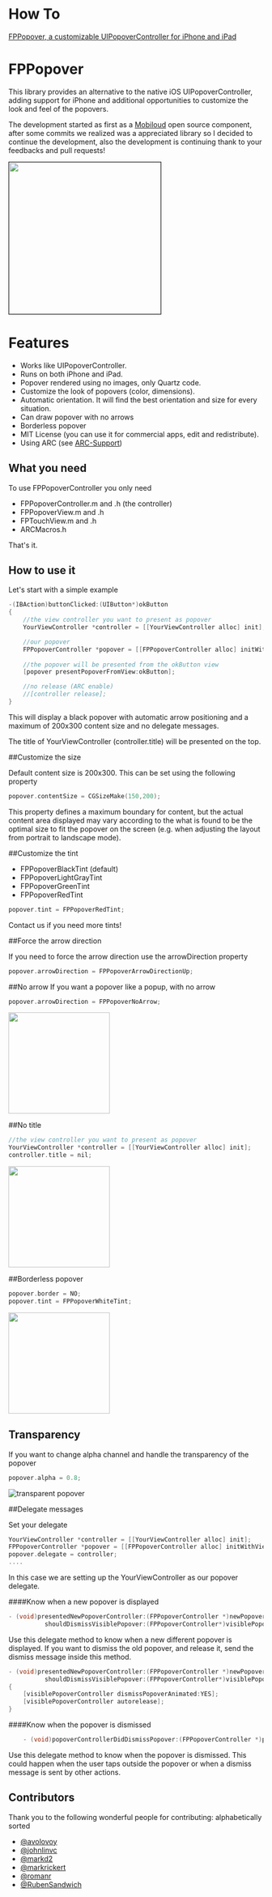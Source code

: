 How To
========
<a href="http://www.poeticoding.com/fppopover-a-customizable-uipopovercontroller-for-iphone-and-ipad/">FPPopover, a customizable UIPopoverController for iPhone and iPad</a>

FPPopover
========
This library provides an alternative to the native iOS UIPopoverController, 
adding support for iPhone and additional opportunities to customize the look and feel of the popovers.

The development started as first as a [Mobiloud](http://www.mobiloud.com) open source component, after some commits we realized was a appreciated library so I decided to continue the development, also the development is continuing thank to your feedbacks and pull requests!

<img src="wiki_images/main.png" height=300 border=1>


Features
========

* Works like UIPopoverController.
* Runs on both iPhone and iPad.
* Popover rendered using no images, only Quartz code.
* Customize the look of popovers (color, dimensions).
* Automatic orientation. It will find the best orientation and size for every situation.
* Can draw popover with no arrows
* Borderless popover
* MIT License (you can use it for commercial apps, edit and redistribute).
* Using ARC (see [ARC-Support](https://github.com/50pixels/FPPopover/wiki/ARC-support))

What you need
---

To use FPPopoverController you only need

* FPPopoverController.m and .h    (the controller)
* FPPopoverView.m and .h
* FPTouchView.m and .h
* ARCMacros.h  

That's it.




How to use it
---  

Let's start with a simple example

```objective-c
-(IBAction)buttonClicked:(UIButton*)okButton
{
    //the view controller you want to present as popover
    YourViewController *controller = [[YourViewController alloc] init]; 

    //our popover
    FPPopoverController *popover = [[FPPopoverController alloc] initWithViewController:controller]; 
    
    //the popover will be presented from the okButton view 
    [popover presentPopoverFromView:okButton]; 

    //no release (ARC enable)
    //[controller release];
}
```
    
This will display a black popover with automatic arrow positioning and a maximum of 200x300 content size and no delegate messages.

The title of YourViewController (controller.title) will be presented on the top.

##Customize the size

Default content size is 200x300. This can be set using the following property
```objective-c
popover.contentSize = CGSizeMake(150,200);
```

This property defines a maximum boundary for content, but the actual content area displayed may
vary according to the what is found to be the optimal size to fit the popover on the screen (e.g. when adjusting the layout from portrait to landscape mode).



##Customize the tint

* FPPopoverBlackTint  (default)
* FPPopoverLightGrayTint
* FPPopoverGreenTint
* FPPopoverRedTint

```objective-c
popover.tint = FPPopoverRedTint;
```

Contact us if you need more tints!

##Force the arrow direction

If you need to force the arrow direction use the arrowDirection property

```objective-c
popover.arrowDirection = FPPopoverArrowDirectionUp;
```

##No arrow
If you want a popover like a popup, with no arrow

```objective-c
popover.arrowDirection = FPPopoverNoArrow;
```
<img src="wiki_images/no_arrow.png" height=200>

##No title

```objective-c
//the view controller you want to present as popover
YourViewController *controller = [[YourViewController alloc] init]; 
controller.title = nil;
```

<img src="wiki_images/no_title.png" height=200>

##Borderless popover

```objective-c
popover.border = NO;
popover.tint = FPPopoverWhiteTint;
```

<img src="wiki_images/borderless.png" height=200>

## Transparency 
If you want to change alpha channel and handle the transparency of the popover

```objective-c
popover.alpha = 0.8;
```

![transparent popover](https://raw.github.com/50pixels/FPPopover/master/alpha_popover.png)

##Delegate messages

Set your delegate

```objective-c    
YourViewController *controller = [[YourViewController alloc] init]; 
FPPopoverController *popover = [[FPPopoverController alloc] initWithViewController:controller]; 
popover.delegate = controller;
....
```

In this case we are setting up the YourViewController as our popover delegate.

####Know when a new popover is displayed
```objective-c
- (void)presentedNewPopoverController:(FPPopoverController *)newPopoverController 
          shouldDismissVisiblePopover:(FPPopoverController*)visiblePopoverController;
```

Use this delegate method to know when a new different popover is displayed. If you want to dismiss the old popover, and release it, send the dismiss message inside this method.

```objective-c
- (void)presentedNewPopoverController:(FPPopoverController *)newPopoverController 
          shouldDismissVisiblePopover:(FPPopoverController*)visiblePopoverController
{
    [visiblePopoverController dismissPopoverAnimated:YES];
    [visiblePopoverController autorelease];
}
```

####Know when the popover is dismissed

```objective-c
    - (void)popoverControllerDidDismissPopover:(FPPopoverController *)popoverController;
```

Use this delegate method to know when the popover is dismissed. This could happen when the user taps outside the popover or when a dismiss message is sent by other actions.

## Contributors

Thank you to the following wonderful people for contributing:
alphabetically sorted

 * [@avolovoy](https://github.com/avolovoy)
 * [@johnlinvc](https://github.com/johnlinvc)
 * [@markd2](https://github.com/markd2)
 * [@markrickert](https://github.com/markrickert)
 * [@romanr](https://github.com/romanr)
 * [@RubenSandwich](https://github.com/RubenSandwich)
 
 

